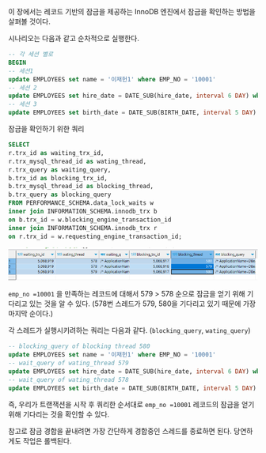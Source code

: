 이 장에서는 레코드 기반의 잠금을 제공하는 InnoDB 엔진에서 잠금을 확인하는 방법을 살펴볼 것이다.

시나리오는 다음과 같고 순차적으로 실행한다. 

```sql
-- 각 세션 별로 
BEGIN
-- 세션1
update EMPLOYEES set name = '이재헌1' where EMP_NO = '10001'
-- 세션 2 
update EMPLOYEES set hire_date = DATE_SUB(hire_date, interval 6 DAY) where EMP_NO = '10001'
-- 세션 3 
update EMPLOYEES set birth_date = DATE_SUB(BIRTH_DATE, interval 5 DAY) where EMP_NO = '10001'
```


잠금을 확인하기 위한 쿼리

```sql
SELECT
r.trx_id as waiting_trx_id,
r.trx_mysql_thread_id as wating_thread,
r.trx_query as waiting_query,
b.trx_id as blocking_trx_id,
b.trx_mysql_thread_id as blocking_thread,
b.trx_query as blocking_query
FROM PERFORMANCE_SCHEMA.data_lock_waits w
inner join INFORMATION_SCHEMA.innodb_trx b
on b.trx_id = w.blocking_engine_transaction_id
inner join INFORMATION_SCHEMA.innodb_trx r
on r.trx_id = w.requesting_engine_transaction_id;
```


![[Pasted image 20240623150050.png]](images/Pasted%20image%2020240623150050.png)

`emp_no =10001` 을 만족하는 레코드에 대해서 579 > 578 순으로 잠금을 얻기 위해 기다리고 있는 것을 알 수 있다. (578번 스레드가 579, 580을 기다리고 있기 때문에 가장 마지막 순이다.)

각 스레드가 실행시키려하는 쿼리는 다음과 같다. (`blocking_query`, `wating_query`)
```sql
-- blocking_query of blocking thread 580
update EMPLOYEES set name = '이재헌1' where EMP_NO = '10001'
-- wait_query of wating_thread 579
update EMPLOYEES set hire_date = DATE_SUB(hire_date, interval 6 DAY) where EMP_NO = '10001'
-- wait_query of wating_thread 578
update EMPLOYEES set birth_date = DATE_SUB(BIRTH_DATE, interval 5 DAY) where EMP_NO = '10001'
```

즉, 우리가 트랜잭션을 시작 후 쿼리한 순서대로 `emp_no =10001` 레코드의 잠금을 얻기 위해 기다리는 것을 확인할 수 있다.

참고로 잠금 경합을 끝내려면 가장 간단하게 경합중인 스레드를 종료하면 된다. 당연하게도 작업은 롤백된다.

